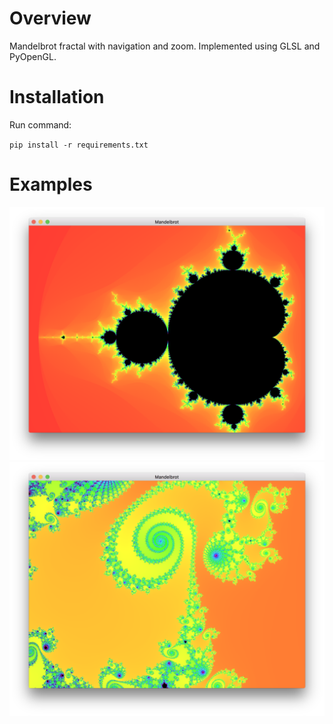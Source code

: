 Overview
========

Mandelbrot fractal with navigation and zoom.  Implemented using GLSL and PyOpenGL.

Installation
============

Run command:

 `pip install -r requirements.txt`
 
Examples
========

![screen-shot](screenshot1.png)
![screen-shot](screenshot2.png)
